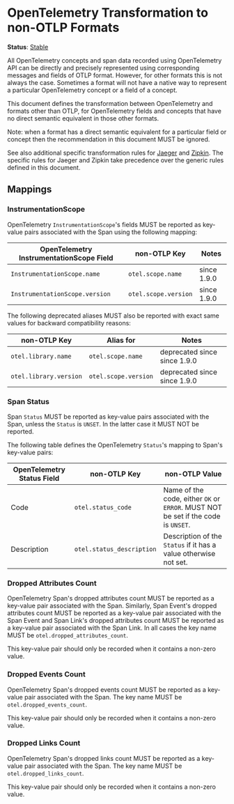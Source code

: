 # OpenTelemetry Transformation to non-OTLP Formats

**Status**: [Stable](../../document-status.md)

All OpenTelemetry concepts and span data recorded using OpenTelemetry API can be
directly and precisely represented using corresponding messages and fields of
OTLP format. However, for other formats this is not always the case. Sometimes a
format will not have a native way to represent a particular OpenTelemetry
concept or a field of a concept.

This document defines the transformation between OpenTelemetry and formats other
than OTLP, for OpenTelemetry fields and concepts that have no direct semantic
equivalent in those other formats.

Note: when a format has a direct semantic equivalent for a particular field or
concept then the recommendation in this document MUST be ignored.

See also additional specific transformation rules for [Jaeger](jaeger.md) and
[Zipkin](zipkin.md). The specific rules for Jaeger and Zipkin take precedence
over the generic rules defined in this document.

## Mappings

### InstrumentationScope

OpenTelemetry `InstrumentationScope`'s fields MUST be reported as key-value
pairs associated with the Span using the following mapping:

| OpenTelemetry InstrumentationScope Field | non-OTLP Key | Notes |
| ------------------- | --- | --- |
| `InstrumentationScope.name`|`otel.scope.name`|since 1.9.0|
| `InstrumentationScope.version`|`otel.scope.version`|since 1.9.0|

The following deprecated aliases MUST also be reported with exact same values for
backward compatibility reasons:

| non-OTLP Key | Alias for | Notes |
| --- | --- | --- |
|`otel.library.name`|`otel.scope.name`|deprecated since since 1.9.0|
|`otel.library.version`|`otel.scope.version`|deprecated since since 1.9.0|

### Span Status

Span `Status` MUST be reported as key-value pairs associated with the Span,
unless the `Status` is `UNSET`. In the latter case it MUST NOT be reported.

The following table defines the OpenTelemetry `Status`'s mapping to Span's
key-value pairs:

|OpenTelemetry Status Field|non-OTLP Key|non-OTLP Value|
|--|--|--|
|Code | `otel.status_code` | Name of the code, either `OK` or `ERROR`. MUST NOT be set if the code is `UNSET`. |
|Description | `otel.status_description` | Description of the `Status` if it has a value otherwise not set. |

### Dropped Attributes Count

OpenTelemetry Span's dropped attributes count MUST be reported as a key-value
pair associated with the Span. Similarly, Span Event's dropped attributes count
MUST be reported as a key-value pair associated with the Span Event and Span Link's
dropped attributes count MUST be reported as a key-value pair associated with the
Span Link. In all cases the key name MUST be `otel.dropped_attributes_count`.

This key-value pair should only be recorded when it contains a non-zero value.

### Dropped Events Count

OpenTelemetry Span's dropped events count MUST be reported as a key-value pair
associated with the Span. The key name MUST be `otel.dropped_events_count`.

This key-value pair should only be recorded when it contains a non-zero value.

### Dropped Links Count

OpenTelemetry Span's dropped links count MUST be reported as a key-value pair
associated with the Span. The key name MUST be `otel.dropped_links_count`.

This key-value pair should only be recorded when it contains a non-zero value.
